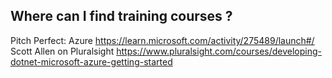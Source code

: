 

## Where can I find training courses ? 

Pitch Perfect: Azure https://learn.microsoft.com/activity/275489/launch#/
Scott Allen on Pluralsight https://www.pluralsight.com/courses/developing-dotnet-microsoft-azure-getting-started
